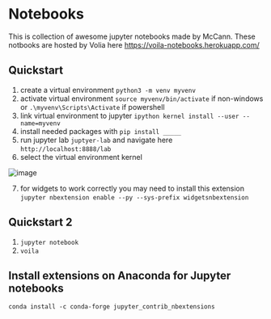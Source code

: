 # Notebooks
This is collection of awesome jupyter notebooks made by McCann. These notbooks are hosted by Volia here https://voila-notebooks.herokuapp.com/

## Quickstart
1. create a virtual environment `python3 -m venv myvenv`
2. activate virtual environment `source myvenv/bin/activate` if non-windows or `.\myvenv\Scripts\Activate` if powershell
3. link virtual environment to jupyter `ipython kernel install --user --name=myvenv`
4. install needed packages with `pip install _____`
5. run jupyter lab `juptyer-lab` and navigate here `http://localhost:8888/lab`
6. select the virtual environment kernel

![image](https://user-images.githubusercontent.com/19883817/158938210-311dc121-ab91-4572-b876-d3edda67387f.png)

7. for widgets to work correctly you may need to install this extension `jupyter nbextension enable --py --sys-prefix widgetsnbextension`

## Quickstart 2
1. `jupyter notebook`
2. `voila`

## Install extensions on Anaconda for Jupyter notebooks
`conda install -c conda-forge jupyter_contrib_nbextensions`
 